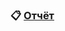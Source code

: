 ### 📋 [Отчёт](https://docs.google.com/document/d/1LNk4pBOPaxhRZ4eAmwlM8WmiAqItw8-ydrw6jpPp9aU/edit?usp=sharing)
